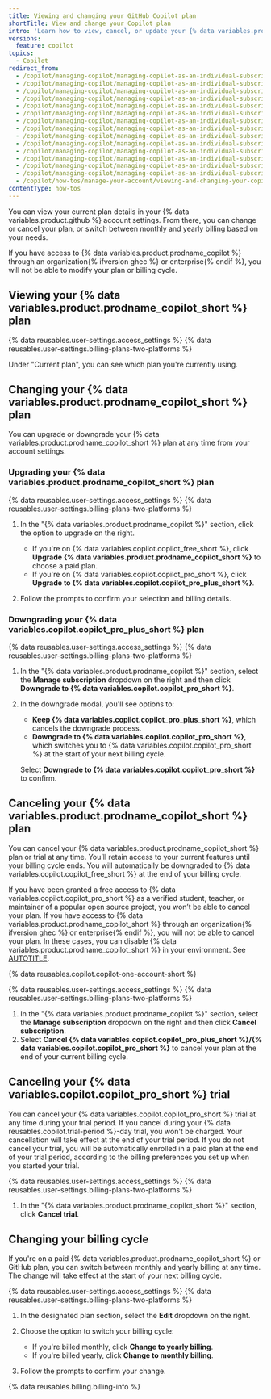 ```yaml
---
title: Viewing and changing your GitHub Copilot plan
shortTitle: View and change your Copilot plan
intro: 'Learn how to view, cancel, or update your {% data variables.product.prodname_copilot_short %} plan, and update your billing cycle.'
versions:
  feature: copilot
topics:
  - Copilot
redirect_from:
  - /copilot/managing-copilot/managing-copilot-as-an-individual-subscriber/modifying-your-copilot-subscription-as-an-individual-user
  - /copilot/managing-copilot/managing-copilot-as-an-individual-subscriber/managing-your-copilot-subscription/modifying-your-copilot-subscription-as-an-individual-user
  - /copilot/managing-copilot/managing-copilot-as-an-individual-subscriber/managing-your-github-copilot-pro-subscription/modifying-your-copilot-pro-subscription-as-an-individual-user
  - /copilot/managing-copilot/managing-copilot-as-an-individual-subscriber/managing-your-copilot-plan/modifying-your-copilot-pro-subscription-as-an-individual-user
  - /copilot/managing-copilot/managing-copilot-as-an-individual-subscriber/canceling-copilot-as-an-individual-user
  - /copilot/managing-copilot/managing-copilot-as-an-individual-subscriber/managing-your-copilot-subscription/canceling-copilot-as-an-individual-user
  - /copilot/managing-copilot/managing-copilot-as-an-individual-subscriber/managing-your-github-copilot-pro-subscription/canceling-copilot-pro-as-an-individual-user
  - /copilot/managing-copilot/managing-copilot-as-an-individual-subscriber/managing-your-copilot-plan/canceling-copilot-pro-as-an-individual-user
  - /copilot/managing-copilot/managing-copilot-as-an-individual-subscriber/managing-your-copilot-plan/canceling-your-copilot-pro-trial-as-an-individual-user
  - /copilot/managing-copilot/managing-copilot-as-an-individual-subscriber/canceling-your-copilot-trial-as-an-individual-user
  - /copilot/managing-copilot/managing-copilot-as-an-individual-subscriber/managing-your-copilot-subscription/canceling-your-copilot-trial-as-an-individual-user
  - /copilot/managing-copilot/managing-copilot-as-an-individual-subscriber/managing-your-github-copilot-pro-subscription/canceling-your-copilot-pro-trial-as-an-individual-user
  - /copilot/managing-copilot/managing-copilot-as-an-individual-subscriber/managing-your-copilot-plan/canceling-your-copilot-plan
  - /copilot/managing-copilot/managing-copilot-as-an-individual-subscriber/managing-your-copilot-plan/viewing-and-changing-your-copilot-plan
  - /copilot/how-tos/manage-your-account/viewing-and-changing-your-copilot-plan
contentType: how-tos
---
```


You can view your current plan details in your {% data variables.product.github %} account settings. From there, you can change or cancel your plan, or switch between monthly and yearly billing based on your needs.

If you have access to {% data variables.product.prodname_copilot %} through an organization{% ifversion ghec %} or enterprise{% endif %}, you will not be able to modify your plan or billing cycle.

## Viewing your {% data variables.product.prodname_copilot_short %} plan

{% data reusables.user-settings.access_settings %}
{% data reusables.user-settings.billing-plans-two-platforms %}

Under "Current plan", you can see which plan you're currently using.

## Changing your {% data variables.product.prodname_copilot_short %} plan

You can upgrade or downgrade your {% data variables.product.prodname_copilot_short %} plan at any time from your account settings.

### Upgrading your {% data variables.product.prodname_copilot_short %} plan

{% data reusables.user-settings.access_settings %}
{% data reusables.user-settings.billing-plans-two-platforms %}

1. In the "{% data variables.product.prodname_copilot %}" section, click the option to upgrade on the right.

   * If you're on {% data variables.copilot.copilot_free_short %}, click **Upgrade {% data variables.product.prodname_copilot_short %}** to choose a paid plan.
   * If you're on {% data variables.copilot.copilot_pro_short %}, click **Upgrade to {% data variables.copilot.copilot_pro_plus_short %}**.

1. Follow the prompts to confirm your selection and billing details.

### Downgrading your {% data variables.copilot.copilot_pro_plus_short %} plan

{% data reusables.user-settings.access_settings %}
{% data reusables.user-settings.billing-plans-two-platforms %}

1. In the "{% data variables.product.prodname_copilot %}" section, select the **Manage subscription** dropdown on the right and then click **Downgrade to {% data variables.copilot.copilot_pro_short %}**.
1. In the downgrade modal, you'll see options to:

   * **Keep {% data variables.copilot.copilot_pro_plus_short %}**, which cancels the downgrade process.
   * **Downgrade to {% data variables.copilot.copilot_pro_short %}**, which switches you to {% data variables.copilot.copilot_pro_short %} at the start of your next billing cycle.

   Select **Downgrade to {% data variables.copilot.copilot_pro_short %}** to confirm.

## Canceling your {% data variables.product.prodname_copilot_short %} plan

You can cancel your {% data variables.product.prodname_copilot_short %} plan or trial at any time. You’ll retain access to your current features until your billing cycle ends. You will automatically be downgraded to {% data variables.copilot.copilot_free_short %} at the end of your billing cycle.

If you have been granted a free access to {% data variables.copilot.copilot_pro_short %} as a verified student, teacher, or maintainer of a popular open source project, you won’t be able to cancel your plan. If you have access to {% data variables.product.prodname_copilot_short %} through an organization{% ifversion ghec %} or enterprise{% endif %}, you will not be able to cancel your plan. In these cases, you can disable {% data variables.product.prodname_copilot_short %} in your environment. See [AUTOTITLE](/copilot/configuring-github-copilot/configuring-github-copilot-in-your-environment).

{% data reusables.copilot.copilot-one-account-short %}

{% data reusables.user-settings.access_settings %}
{% data reusables.user-settings.billing-plans-two-platforms %}

1. In the "{% data variables.product.prodname_copilot %}" section, select the **Manage subscription** dropdown on the right and then click **Cancel subscription**.
1. Select **Cancel {% data variables.copilot.copilot_pro_plus_short %}/{% data variables.copilot.copilot_pro_short %}** to cancel your plan at the end of your current billing cycle.

## Canceling your {% data variables.copilot.copilot_pro_short %} trial

You can cancel your {% data variables.copilot.copilot_pro_short %} trial at any time during your trial period. If you cancel during your {% data reusables.copilot.trial-period %}-day trial, you won't be charged. Your cancellation will take effect at the end of your trial period. If you do not cancel your trial, you will be automatically enrolled in a paid plan at the end of your trial period, according to the billing preferences you set up when you started your trial.

{% data reusables.user-settings.access_settings %}
{% data reusables.user-settings.billing-plans-two-platforms %}

1. In the "{% data variables.product.prodname_copilot_short %}" section, click **Cancel trial**.

## Changing your billing cycle

If you're on a paid {% data variables.product.prodname_copilot_short %} or GitHub plan, you can switch between monthly and yearly billing at any time. The change will take effect at the start of your next billing cycle.

{% data reusables.user-settings.access_settings %}
{% data reusables.user-settings.billing-plans-two-platforms %}

1. In the designated plan section, select the **Edit** dropdown on the right.
1. Choose the option to switch your billing cycle:

   * If you're billed monthly, click **Change to yearly billing**.
   * If you're billed yearly, click **Change to monthly billing**.

1. Follow the prompts to confirm your change.

{% data reusables.billing.billing-info %}

